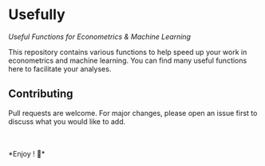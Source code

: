 # Usefully

*Useful Functions for Econometrics & Machine Learning*

This repository contains various functions to help speed up your work in econometrics and machine learning. You can find many useful functions here to facilitate your analyses.


## Contributing
Pull requests are welcome. For major changes, please open an issue first to discuss what you would like to add.

<br>
<br>
*Enjoy ! 🎉*